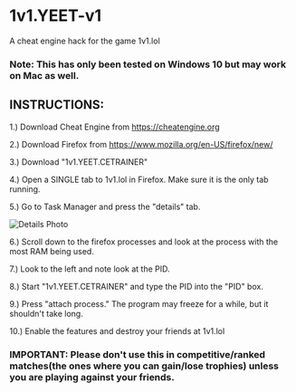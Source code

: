 # 1v1.YEET-v1
A cheat engine hack for the game 1v1.lol 

### Note: This has only been tested on Windows 10 but may work on Mac as well. 

## INSTRUCTIONS: 

1.) Download Cheat Engine from https://cheatengine.org 

2.) Download Firefox from https://www.mozilla.org/en-US/firefox/new/ 

3.) Download "1v1.YEET.CETRAINER" 

4.) Open a SINGLE tab to 1v1.lol in Firefox. Make sure it is the only tab running. 

5.) Go to Task Manager and press the "details" tab. 

![Details Photo](https://cdn.discordapp.com/attachments/693548483130556610/748647199398952990/detailstab.PNG)

6.) Scroll down to the firefox processes and look at the process with the most RAM being used. 

7.) Look to the left and note look at the PID. 

8.) Start "1v1.YEET.CETRAINER" and type the PID into the "PID" box. 

9.) Press "attach process." The program may freeze for a while, but it shouldn't take long. 

10.) Enable the features and destroy your friends at 1v1.lol 

### IMPORTANT: Please don't use this in competitive/ranked matches(the ones where you can gain/lose trophies) unless you are playing against your friends. 
